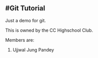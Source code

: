 #Git Tutorial
-------------

Just a demo for git.

This is owned by the CC Highschool Club.

Members are:
  1. Ujjwal Jung Pandey

